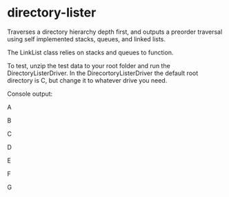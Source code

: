directory-lister
================

Traverses a directory hierarchy depth first, and outputs a preorder traversal using self implemented stacks, queues, and linked lists.

The LinkList class relies on stacks and queues to function.

To test, unzip the test data to your root folder and run the DirectoryListerDriver.  In the DirecortoryListerDriver the default root directory is C, but change it to whatever drive you need.

Console output:

A

B

C

D

E

F

G
